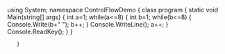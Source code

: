 using System;
namespace ControlFlowDemo
 {
 class program
{
     static void Main(string[] args)
    {
        int a=1;
        while(a<=8)
        {
            int b=1;
            while(b<=8)
            {
                Console.Write(b+" ");
                b++;
            }
            Console.WriteLine();
            a++;
        }
            Console.ReadKey();
        }
     }
 
       } 
